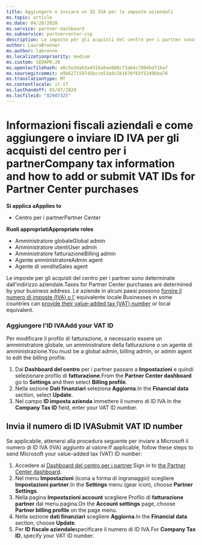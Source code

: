 ```yaml
---
title: Aggiungere o inviare un ID IVA per le imposte aziendali
ms.topic: article
ms.date: 04/28/2020
ms.service: partner-dashboard
ms.subservice: partnercenter-csp
description: Le imposte per gli acquisti del centro per i partner sono determinate dall'indirizzo aziendale. Le aziende in alcuni paesi possono fornire il proprio numero di partita IVA o equivalente locale.
author: LauraBrenner
ms.author: labrenne
ms.localizationpriority: medium
ms.custom: SEOAPR.20
ms.openlocfilehash: e0c5e2dab3a4316a6ee888c73a64c7894bdf1baf
ms.sourcegitcommit: e9b627159745bcce53a8c2b1676f63f5249bba76
ms.translationtype: MT
ms.contentlocale: it-IT
ms.lasthandoff: 05/07/2020
ms.locfileid: "82907325"
---
```

# <a name="company-tax-information-and-how-to-add-or-submit-vat-ids-for-partner-center-purchases"></a><span data-ttu-id="003e0-104">Informazioni fiscali aziendali e come aggiungere o inviare ID IVA per gli acquisti del centro per i partner</span><span class="sxs-lookup"><span data-stu-id="003e0-104">Company tax information and how to add or submit VAT IDs for Partner Center purchases</span></span>

<span data-ttu-id="003e0-105">**Si applica a**</span><span class="sxs-lookup"><span data-stu-id="003e0-105">**Applies to**</span></span>

- <span data-ttu-id="003e0-106">Centro per i partner</span><span class="sxs-lookup"><span data-stu-id="003e0-106">Partner Center</span></span>

<span data-ttu-id="003e0-107">**Ruoli appropriati**</span><span class="sxs-lookup"><span data-stu-id="003e0-107">**Appropriate roles**</span></span>
-   <span data-ttu-id="003e0-108">Amministratore globale</span><span class="sxs-lookup"><span data-stu-id="003e0-108">Global admin</span></span>
-   <span data-ttu-id="003e0-109">Amministratore utenti</span><span class="sxs-lookup"><span data-stu-id="003e0-109">User admin</span></span>
-   <span data-ttu-id="003e0-110">Amministratore fatturazione</span><span class="sxs-lookup"><span data-stu-id="003e0-110">Billing admin</span></span>
-   <span data-ttu-id="003e0-111">Agente amministratore</span><span class="sxs-lookup"><span data-stu-id="003e0-111">Admin agent</span></span>
-   <span data-ttu-id="003e0-112">Agente di vendita</span><span class="sxs-lookup"><span data-stu-id="003e0-112">Sales agent</span></span>

<span data-ttu-id="003e0-113">Le imposte per gli acquisti del centro per i partner sono determinate dall'indirizzo aziendale.</span><span class="sxs-lookup"><span data-stu-id="003e0-113">Taxes for Partner Center purchases are determined by your business address.</span></span> <span data-ttu-id="003e0-114">Le aziende in alcuni paesi possono [fornire il numero di imposte (IVA) o l'](#submit-vat-id-number) equivalente locale.</span><span class="sxs-lookup"><span data-stu-id="003e0-114">Businesses in some countries can [provide their value-added tax (VAT) number](#submit-vat-id-number) or local equivalent.</span></span>

### <a name="add-your-vat-id"></a><span data-ttu-id="003e0-115">Aggiungere l'ID IVA</span><span class="sxs-lookup"><span data-stu-id="003e0-115">Add your VAT ID</span></span>

<span data-ttu-id="003e0-116">Per modificare il profilo di fatturazione, è necessario essere un amministratore globale, un amministratore della fatturazione o un agente di amministrazione.</span><span class="sxs-lookup"><span data-stu-id="003e0-116">You must be a global admin, billing admin, or admin agent to  edit the billing profile.</span></span>

1.  <span data-ttu-id="003e0-117">Dal **Dashboard del centro** per i partner passare a **Impostazioni** e quindi selezionare profilo di **fatturazione**.</span><span class="sxs-lookup"><span data-stu-id="003e0-117">From the **Partner Center dashboard** go to  **Settings** and then select **Billing profile**.</span></span>
2.  <span data-ttu-id="003e0-118">Nella sezione **Dati finanziari** seleziona **Aggiorna**.</span><span class="sxs-lookup"><span data-stu-id="003e0-118">In the **Financial data** section, select **Update**.</span></span>
3.  <span data-ttu-id="003e0-119">Nel campo **ID imposta azienda** immettere il numero di ID IVA.</span><span class="sxs-lookup"><span data-stu-id="003e0-119">In the **Company Tax ID** field, enter your VAT ID number.</span></span>

## <a name="submit-vat-id-number"></a><span data-ttu-id="003e0-120">Invia il numero di ID IVA</span><span class="sxs-lookup"><span data-stu-id="003e0-120">Submit VAT ID number</span></span>

<span data-ttu-id="003e0-121">Se applicabile, attenersi alla procedura seguente per inviare a Microsoft il numero di ID IVA (IVA) aggiunto al valore:</span><span class="sxs-lookup"><span data-stu-id="003e0-121">If applicable, follow these steps to send Microsoft your value-added tax (VAT) ID number:</span></span>

1. <span data-ttu-id="003e0-122">Accedere al [Dashboard del centro per i partner](https://partner.microsoft.com/dashboard/).</span><span class="sxs-lookup"><span data-stu-id="003e0-122">Sign in to [the Partner Center dashboard](https://partner.microsoft.com/dashboard/).</span></span>
2. <span data-ttu-id="003e0-123">Nel menu **Impostazioni** (icona a forma di ingranaggio) scegliere **Impostazioni partner**.</span><span class="sxs-lookup"><span data-stu-id="003e0-123">In the **Settings** menu (gear icon), choose **Partner Settings**.</span></span>
3. <span data-ttu-id="003e0-124">Nella pagina **Impostazioni account** scegliere Profilo di **fatturazione partner** dal menu pagina.</span><span class="sxs-lookup"><span data-stu-id="003e0-124">On the **Account settings** page, choose **Partner billing profile** on the page menu.</span></span>
4. <span data-ttu-id="003e0-125">Nella sezione **dati finanziari** scegliere **Aggiorna**.</span><span class="sxs-lookup"><span data-stu-id="003e0-125">In the **Financial data** section, choose **Update**.</span></span>
5. <span data-ttu-id="003e0-126">Per **ID fiscale aziendale**specificare il numero di ID IVA.</span><span class="sxs-lookup"><span data-stu-id="003e0-126">For **Company Tax ID**, specify your VAT ID number.</span></span>
